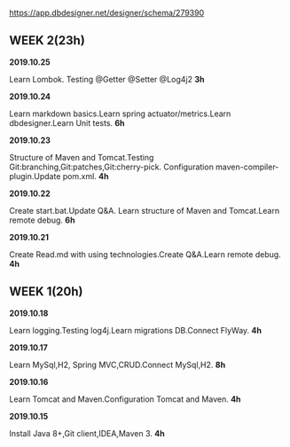 https://app.dbdesigner.net/designer/schema/279390
## WEEK 2(23h)

**2019.10.25**

Learn Lombok. Testing @Getter @Setter @Log4j2 **3h**

**2019.10.24**

Learn markdown basics.Learn spring actuator/metrics.Learn dbdesigner.Learn Unit tests. **6h**

**2019.10.23**

Structure of Maven and Tomcat.Testing Git:branching,Git:patches,Git:cherry-pick. Configuration maven-compiler-plugin.Update pom.xml. **4h**

**2019.10.22**

Create start.bat.Update Q&A. Learn structure of Maven and Tomcat.Learn remote debug. **6h**

**2019.10.21**

Create Read.md with using technologies.Create Q&A.Learn remote debug. **4h**

## WEEK 1(20h)

**2019.10.18**

Learn logging.Testing log4j.Learn migrations DB.Connect FlyWay. **4h**

**2019.10.17**

Learn MySql,H2, Spring MVC,CRUD.Connect MySql,H2. **8h**

**2019.10.16**

Learn Tomcat and Maven.Configuration Tomcat and Maven. **4h**

**2019.10.15** 

Install Java 8+,Git client,IDEA,Maven 3. **4h**
